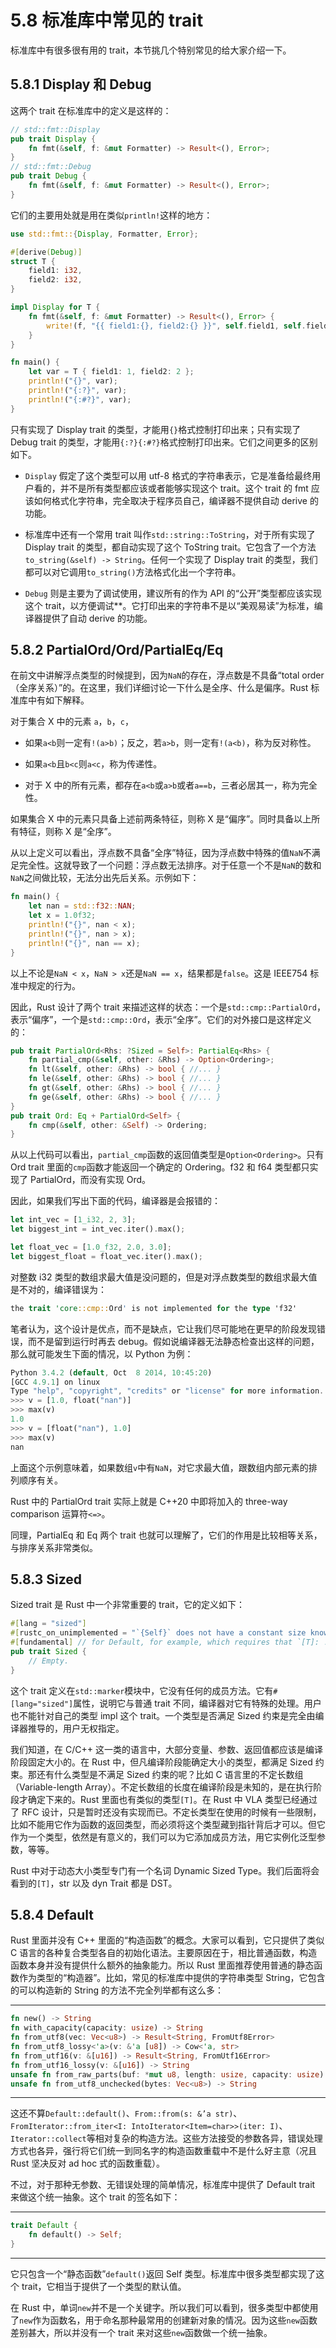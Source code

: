 # 5.8 标准库中常见的 trait

标准库中有很多很有用的 trait，本节挑几个特别常见的给大家介绍一下。

## 5.8.1 Display 和 Debug

这两个 trait 在标准库中的定义是这样的：

```rust
// std::fmt::Display
pub trait Display {
    fn fmt(&self, f: &mut Formatter) -> Result<(), Error>;
}
// std::fmt::Debug
pub trait Debug {
    fn fmt(&self, f: &mut Formatter) -> Result<(), Error>;
}
```

它们的主要用处就是用在类似`println!`这样的地方：

```rust
use std::fmt::{Display, Formatter, Error};

#[derive(Debug)]
struct T {
    field1: i32,
    field2: i32,
}

impl Display for T {
    fn fmt(&self, f: &mut Formatter) -> Result<(), Error> {
        write!(f, "{{ field1:{}, field2:{} }}", self.field1, self.field2)
    }
}

fn main() {
    let var = T { field1: 1, field2: 2 };
    println!("{}", var);
    println!("{:?}", var);
    println!("{:#?}", var);
}
```

只有实现了 Display trait 的类型，才能用`{}`格式控制打印出来；只有实现了 Debug trait 的类型，才能用`{:?}{:#?}`格式控制打印出来。它们之间更多的区别如下。

* `Display` 假定了这个类型可以用 utf-8 格式的字符串表示，它是准备给最终用户看的，并不是所有类型都应该或者能够实现这个 trait。这个 trait 的 fmt 应该如何格式化字符串，完全取决于程序员自己，编译器不提供自动 derive 的功能。

* 标准库中还有一个常用 trait 叫作`std::string::ToString`，对于所有实现了 Display trait 的类型，都自动实现了这个 ToString trait。它包含了一个方法`to_string(&self) -> String`。任何一个实现了 Display trait 的类型，我们都可以对它调用`to_string()`方法格式化出一个字符串。

* `Debug` 则是主要为了调试使用，建议所有的作为 API 的“公开”类型都应该实现这个 trait，以方便调试**。它打印出来的字符串不是以“美观易读”为标准，编译器提供了自动 derive 的功能。

## 5.8.2 PartialOrd/Ord/PartialEq/Eq

在前文中讲解浮点类型的时候提到，因为`NaN`的存在，浮点数是不具备“total order（全序关系）”的。在这里，我们详细讨论一下什么是全序、什么是偏序。Rust 标准库中有如下解释。

对于集合 X 中的元素 `a`，`b`，`c`，

* 如果`a<b`则一定有`!(a>b)`；反之，若`a>b`，则一定有`!(a<b)`，称为反对称性。

* 如果`a<b`且`b<c`则`a<c`，称为传递性。

* 对于 X 中的所有元素，都存在`a<b`或`a>b`或者`a==b`，三者必居其一，称为完全性。

如果集合 X 中的元素只具备上述前两条特征，则称 X 是“偏序”。同时具备以上所有特征，则称 X 是“全序”。

从以上定义可以看出，浮点数不具备“全序”特征，因为浮点数中特殊的值`NaN`不满足完全性。这就导致了一个问题：浮点数无法排序。对于任意一个不是`NaN`的数和`NaN`之间做比较，无法分出先后关系。示例如下：

```rust
fn main() {
    let nan = std::f32::NAN;
    let x = 1.0f32;
    println!("{}", nan < x);
    println!("{}", nan > x);
    println!("{}", nan == x);
}
```

以上不论是`NaN < x`，`NaN > x`还是`NaN == x`，结果都是`false`。这是 IEEE754 标准中规定的行为。

因此，Rust 设计了两个 trait 来描述这样的状态：一个是`std::cmp::PartialOrd`，表示“偏序”，一个是`std::cmp::Ord`，表示“全序”。它们的对外接口是这样定义的：

```rust
pub trait PartialOrd<Rhs: ?Sized = Self>: PartialEq<Rhs> {
    fn partial_cmp(&self, other: &Rhs) -> Option<Ordering>;
    fn lt(&self, other: &Rhs) -> bool { //... }
    fn le(&self, other: &Rhs) -> bool { //... }
    fn gt(&self, other: &Rhs) -> bool { //... }
    fn ge(&self, other: &Rhs) -> bool { //... }
}
pub trait Ord: Eq + PartialOrd<Self> {
    fn cmp(&self, other: &Self) -> Ordering;
}
```

从以上代码可以看出，`partial_cmp`函数的返回值类型是`Option<Ordering>`。只有 Ord trait 里面的`cmp`函数才能返回一个确定的 Ordering。f32 和 f64 类型都只实现了 PartialOrd，而没有实现 Ord。

因此，如果我们写出下面的代码，编译器是会报错的：

```rust
let int_vec = [1_i32, 2, 3];
let biggest_int = int_vec.iter().max();

let float_vec = [1.0_f32, 2.0, 3.0];
let biggest_float = float_vec.iter().max();
```

对整数 i32 类型的数组求最大值是没问题的，但是对浮点数类型的数组求最大值是不对的，编译错误为：

```rust
the trait 'core::cmp::Ord' is not implemented for the type 'f32'
```

笔者认为，这个设计是优点，而不是缺点，它让我们尽可能地在更早的阶段发现错误，而不是留到运行时再去 debug。假如说编译器无法静态检查出这样的问题，那么就可能发生下面的情况，以 Python 为例：

```rust
Python 3.4.2 (default, Oct  8 2014, 10:45:20)
[GCC 4.9.1] on linux
Type "help", "copyright", "credits" or "license" for more information.
>>> v = [1.0, float("nan")]
>>> max(v)
1.0
>>> v = [float("nan"), 1.0]
>>> max(v)
nan
```

上面这个示例意味着，如果数组`v`中有`NaN`，对它求最大值，跟数组内部元素的排列顺序有关。

Rust 中的 PartialOrd trait 实际上就是 C++20 中即将加入的 three-way comparison 运算符`<=>`。

同理，PartialEq 和 Eq 两个 trait 也就可以理解了，它们的作用是比较相等关系，与排序关系非常类似。

## 5.8.3 Sized

Sized trait 是 Rust 中一个非常重要的 trait，它的定义如下：

```rust
#[lang = "sized"]
#[rustc_on_unimplemented = "`{Self}` does not have a constant size known at compile-time"]
#[fundamental] // for Default, for example, which requires that `[T]: !Default` be evaluatable
pub trait Sized {
    // Empty.
}
```

这个 trait 定义在`std::marker`模块中，它没有任何的成员方法。它有`#[lang="sized"]`属性，说明它与普通 trait 不同，编译器对它有特殊的处理。用户也不能针对自己的类型 impl 这个 trait。一个类型是否满足 Sized 约束是完全由编译器推导的，用户无权指定。

我们知道，在 C/C++ 这一类的语言中，大部分变量、参数、返回值都应该是编译阶段固定大小的。在 Rust 中，但凡编译阶段能确定大小的类型，都满足 Sized 约束。那还有什么类型是不满足 Sized 约束的呢？比如 C 语言里的不定长数组（Variable-length Array）。不定长数组的长度在编译阶段是未知的，是在执行阶段才确定下来的。Rust 里面也有类似的类型`[T]`。在 Rust 中 VLA 类型已经通过了 RFC 设计，只是暂时还没有实现而已。不定长类型在使用的时候有一些限制，比如不能用它作为函数的返回类型，而必须将这个类型藏到指针背后才可以。但它作为一个类型，依然是有意义的，我们可以为它添加成员方法，用它实例化泛型参数，等等。

Rust 中对于动态大小类型专门有一个名词 Dynamic Sized Type。我们后面将会看到的`[T]`，str 以及 dyn Trait 都是 DST。

## 5.8.4 Default

Rust 里面并没有 C++ 里面的“构造函数”的概念。大家可以看到，它只提供了类似 C 语言的各种复合类型各自的初始化语法。主要原因在于，相比普通函数，构造函数本身并没有提供什么额外的抽象能力。所以 Rust 里面推荐使用普通的静态函数作为类型的“构造器”。比如，常见的标准库中提供的字符串类型 String，它包含的可以构造新的 String 的方法不完全列举都有这么多：

---

```rust
fn new() -> String
fn with_capacity(capacity: usize) -> String
fn from_utf8(vec: Vec<u8>) -> Result<String, FromUtf8Error>
fn from_utf8_lossy<'a>(v: &'a [u8]) -> Cow<'a, str>
fn from_utf16(v: &[u16]) -> Result<String, FromUtf16Error>
fn from_utf16_lossy(v: &[u16]) -> String
unsafe fn from_raw_parts(buf: *mut u8, length: usize, capacity: usize) -> String
unsafe fn from_utf8_unchecked(bytes: Vec<u8>) -> String
```

---

这还不算`Default::default()`、`From::from(s: &’a str)`、`FromIterator::from_iter<I: IntoIterator<Item=char>>(iter: I)`、`Iterator::collect`等相对复杂的构造方法。这些方法接受的参数各异，错误处理方式也各异，强行将它们统一到同名字的构造函数重载中不是什么好主意（况且 Rust 坚决反对 ad hoc 式的函数重载）。

不过，对于那种无参数、无错误处理的简单情况，标准库中提供了 Default trait 来做这个统一抽象。这个 trait 的签名如下：

---

```rust
trait Default {
    fn default() -> Self;
}
```

---

它只包含一个“静态函数”`default()`返回 Self 类型。标准库中很多类型都实现了这个 trait，它相当于提供了一个类型的默认值。

在 Rust 中，单词`new`并不是一个关键字。所以我们可以看到，很多类型中都使用了`new`作为函数名，用于命名那种最常用的创建新对象的情况。因为这些`new`函数差别甚大，所以并没有一个 trait 来对这些`new`函数做一个统一抽象。
